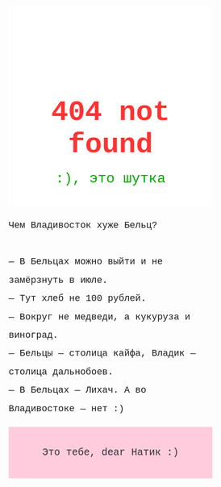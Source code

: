 <!DOCTYPE html>
<html lang="ru">
<head>
  <meta charset="UTF-8">
  <title>404 not found</title>
  <style>
    * {
      margin: 0;
      padding: 0;
      box-sizing: border-box;
    }
    body {
      font-family: 'Courier New', monospace;
    }
    .top-section {
      background-color: #ffffff;
      color: #111;
      text-align: center;
      padding: 100px 20px 40px;
    }
    .top-section h1 {
      font-size: 4em;
      color: #ff3333;
    }
    .joke {
      font-size: 2em;
      color: #00aa00;
      margin-top: 20px;
    }

    .middle-section {
      background-color: #111;
      color: #eee;
      text-align: center;
      padding: 60px 20px;
    }
    .middle-section p {
      font-size: 1.3em;
      line-height: 2em;
    }

    .footer {
      background-color: #ffccdd;
      color: #333;
      text-align: center;
      padding: 40px 20px;
      font-size: 1.4em;
    }
  </style>
</head>
<body>

  <div class="top-section">
    <h1>404 not found</h1>
    <div class="joke">:), это шутка</div>
  </div>

  <div class="middle-section">
    <p>
      Чем Владивосток хуже Бельц?<br><br>
      — В Бельцах можно выйти и не замёрзнуть в июле.<br>
      — Тут хлеб не 100 рублей.<br>
      — Вокруг не медведи, а кукуруза и виноград.<br>
      — Бельцы — столица кайфа, Владик — столица дальнобоев.<br>
      — В Бельцах — Лихач. А во Владивостоке — нет :)
    </p>
  </div>

  <div class="footer">
    Это тебе, dear Натик :)
  </div>

</body>
</html>
